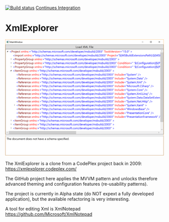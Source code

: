 [![Build status](https://ci.appveyor.com/api/projects/status/n3byoyit7jvwxewn?svg=true)](https://ci.appveyor.com/project/Dirkster99/xmlexplorer) [Continues Integration](https://ci.appveyor.com/project/Dirkster99/xmlexplorer/build/artifacts)
# XmlExplorer

![Screenshot](https://github.com/Dirkster99/XmlExplorer/blob/master/00_Docu/screenshot.png?raw=true)

The XmlExplorer is a clone from a CodePlex project back in 2009:
https://xmlexplorer.codeplex.com/

The GitHub project here applies the MVVM pattern and unlocks therefore
advanced theming and configuration features (re-usability patterns).

The project is currently in Alpha state (do NOT expext a fully developed
application), but the available refactoring is very interesting.

A tool for editing Xml is XmlNotepad 
https://github.com/Microsoft/XmlNotepad
